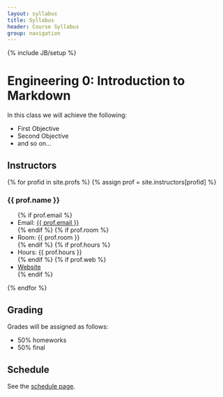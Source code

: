 ```yaml
---
layout: syllabus
title: Syllabus
header: Course Syllabus
group: navigation
---
```

{% include JB/setup %}

# Engineering 0: Introduction to Markdown

In this class we will achieve the following:

* First Objective
* Second Objective
* and so on...

## Instructors
{% for profid in site.profs %}
{% assign prof = site.instructors[profid] %}
<h3>{{ prof.name }}</h3>
<ul class="list-inline">
  {% if prof.email %}
    <li>Email: <a href="mailto:{{ prof.email }}">{{ prof.email }}</a></li>
  {% endif %}
  {% if prof.room %}
    <li>Room: {{ prof.room }}</li>
  {% endif %}
  {% if prof.hours %}
    <li>Hours: {{ prof.hours }}</li>
  {% endif %}
  {% if prof.web %}
    <li><a href="{{ prof.web }}">Website</a></li>
  {% endif %}
</ul>
{% endfor %}

## Grading

Grades will be assigned as follows:

* 50% homeworks
* 50% final

## Schedule

See the [schedule page]({{BASE_PATH}}/schedule.html).


